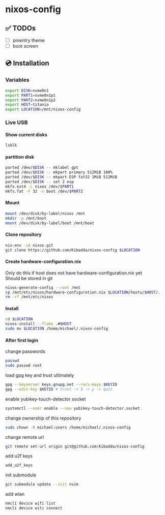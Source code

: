 # nixos-config

## ✅ TODOs
- [ ] pinentry theme
- [ ] boot screen

## 💿 Installation

### Variables
```bash
export DISK=nvme0n1
export PART1=nvme0n1p1
export PART2=nvme0n1p2
export HOST=titania
export LOCATION=/mnt/nixos-config
```

### Live USB
#### Show current disks
```bash
lsblk
```

#### partition disk
```bash
parted /dev/$DISK -- mklabel gpt
parted /dev/$DISK -- mkpart primary 512MiB 100%
parted /dev/$DISK -- mkpart ESP fat32 1MiB 512MiB
parted /dev/$DISK -- set 2 esp
mkfs.ext4 -L nixos /dev/$PART1
mkfs.fat -F 32 -n boot /dev/$PART2
```

#### Mount
```bash
mount /dev/disk/by-label/nixos /mnt
mkdir -p /mnt/boot
mount /dev/disk/by-label/boot /mnt/boot
```

#### Clone repository
```bash
nix-env -iA nixos.git
git clone https://github.com/Kibadda/nixos-config $LOCATION
```

#### Create hardware-configuration.nix
Only do this if host does not have hardware-configuration.nix yet\
Should be stored in git
```bash
nixos-generate-config --root /mnt
cp /mnt/etc/nixos/hardware-configuration.nix $LOCATION/hosts/$HOST/.
rm -rf /mnt/etc/nixos
```

#### Install
```bash
cd $LOCATION
nixos-install --flake .#$HOST
sudo mv $LOCATION /home/michael/.nixos-config
```

#### After first login
change passwords
```bash
passwd
sudo passwd root
```

load gpg key and trust ultimately
```bash
gpg --keyserver keys.gnupg.net --recv-keys $KEYID
gpg --edit-key $KEYID # trust -> 5 -> y -> quit
```

enable yubikey-touch-detector socket
```bash
systemctl --user enable --now yubikey-touch-detector.socket
```

change ownership of this repository
```bash
sudo chown -R michael:users /home/michael/.nixos-config
```

change remote url
```bash
git remote set-url origin git@github.com:Kibadda/nixos-config
```

add u2f keys
```bash
add_u2f_keys
```

init submodule
```bash
git submodule update --init nvim
```

add wlan
```bash
nmcli device wifi list
nmcli device witi connect
```
